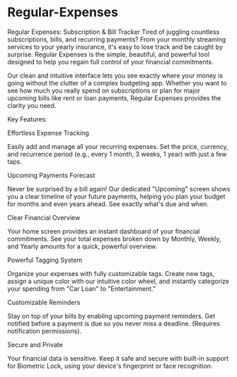 # Regular-Expenses
Regular Expenses: Subscription &amp; Bill Tracker
Tired of juggling countless subscriptions, bills, and recurring payments? From your monthly streaming services to your yearly insurance, it's easy to lose track and be caught by surprise. Regular Expenses is the simple, beautiful, and powerful tool designed to help you regain full control of your financial commitments.

Our clean and intuitive interface lets you see exactly where your money is going without the clutter of a complex budgeting app. Whether you want to see how much you really spend on subscriptions or plan for major upcoming bills like rent or loan payments, Regular Expenses provides the clarity you need.

Key Features:

 Effortless Expense Tracking

Easily add and manage all your recurring expenses. Set the price, currency, and recurrence period (e.g., every 1 month, 3 weeks, 1 year) with just a few taps.

 Upcoming Payments Forecast

Never be surprised by a bill again! Our dedicated "Upcoming" screen shows you a clear timeline of your future payments, helping you plan your budget for months and even years ahead. See exactly what's due and when.

 Clear Financial Overview

Your home screen provides an instant dashboard of your financial commitments. See your total expenses broken down by Monthly, Weekly, and Yearly amounts for a quick, powerful overview.

 Powerful Tagging System

Organize your expenses with fully customizable tags. Create new tags, assign a unique color with our intuitive color wheel, and instantly categorize your spending from "Car Loan" to "Entertainment."

 Customizable Reminders

Stay on top of your bills by enabling upcoming payment reminders. Get notified before a payment is due so you never miss a deadline. (Requires notification permissions).

 Secure and Private

Your financial data is sensitive. Keep it safe and secure with built-in support for Biometric Lock, using your device's fingerprint or face recognition.


